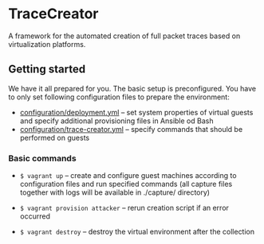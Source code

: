 # TraceCreator

A framework for the automated creation of full packet traces based on virtualization platforms.

<!-- TODO: Needs update! -->

## Getting started

We have it all prepared for you. The basic setup is preconfigured. You have to only set following configuration files 
to prepare the environment:

- [configuration/deployment.yml](configuration/deployment.yml) – set system properties of virtual guests and specify 
additional provisioning files in Ansible od Bash
- [configuration/trace-creator.yml](configuration/trace-creator.yml) – specify commands that should be performed on guests


### Basic commands

- `$ vagrant up` – create and configure guest machines according to configuration files and run specified commands (all 
capture files together with logs will be available in ./capture/ directory)

- `$ vagrant provision attacker` – rerun creation script if an error occurred

- `$ vagrant destroy` – destroy the virtual environment after the collection
